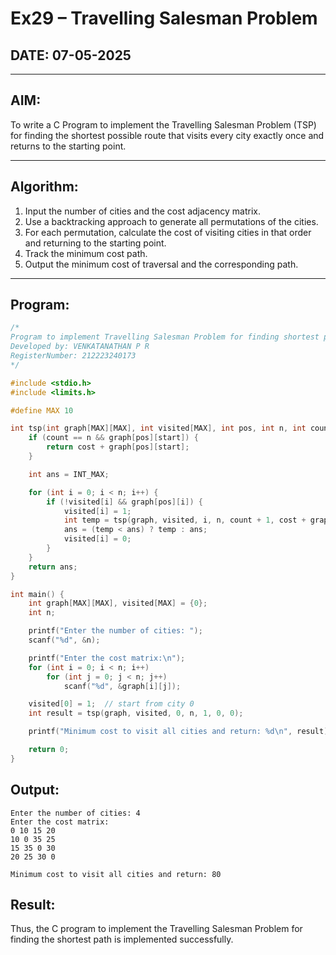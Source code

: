# Ex29 – Travelling Salesman Problem

## DATE: 07-05-2025

---

## AIM:
To write a C Program to implement the Travelling Salesman Problem (TSP) for finding the shortest possible route that visits every city exactly once and returns to the starting point.

---

## Algorithm:
1. Input the number of cities and the cost adjacency matrix.
2. Use a backtracking approach to generate all permutations of the cities.
3. For each permutation, calculate the cost of visiting cities in that order and returning to the starting point.
4. Track the minimum cost path.
5. Output the minimum cost of traversal and the corresponding path.

---

## Program:
```c
/*
Program to implement Travelling Salesman Problem for finding shortest path
Developed by: VENKATANATHAN P R
RegisterNumber: 212223240173
*/

#include <stdio.h>
#include <limits.h>

#define MAX 10

int tsp(int graph[MAX][MAX], int visited[MAX], int pos, int n, int count, int cost, int start) {
    if (count == n && graph[pos][start]) {
        return cost + graph[pos][start];
    }

    int ans = INT_MAX;

    for (int i = 0; i < n; i++) {
        if (!visited[i] && graph[pos][i]) {
            visited[i] = 1;
            int temp = tsp(graph, visited, i, n, count + 1, cost + graph[pos][i], start);
            ans = (temp < ans) ? temp : ans;
            visited[i] = 0;
        }
    }
    return ans;
}

int main() {
    int graph[MAX][MAX], visited[MAX] = {0};
    int n;

    printf("Enter the number of cities: ");
    scanf("%d", &n);

    printf("Enter the cost matrix:\n");
    for (int i = 0; i < n; i++)
        for (int j = 0; j < n; j++)
            scanf("%d", &graph[i][j]);

    visited[0] = 1;  // start from city 0
    int result = tsp(graph, visited, 0, n, 1, 0, 0);

    printf("Minimum cost to visit all cities and return: %d\n", result);

    return 0;
}
```
## Output:
```
Enter the number of cities: 4
Enter the cost matrix:
0 10 15 20
10 0 35 25
15 35 0 30
20 25 30 0

Minimum cost to visit all cities and return: 80
```
## Result:
Thus, the C program to implement the Travelling Salesman Problem for finding the shortest path is implemented successfully.

